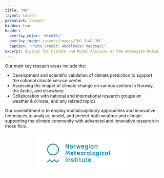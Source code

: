 ```yaml
---
title: "MK"
layout: splash
permalink: /about/
hidden: true
header:
  overlay_color: "#5e616c"
  overlay_image: /assets/images/IMG_3148.JPG
  caption: "Photo credit: Abdelkader Mezghani"
excerpt: Divison for Climate and Model Analyses at the Norwegian Meteoroloical Institute
---
```


Our main key reseach areas include the:

* Development and scientific validation of climate prediction to support the national climate service center
* Assessing the imapct of climate change on various sectors in Norway, the Arctic, and elsewhere
* Collaboration with national and international research groups on weather & climate, and any related topics

Our committment is to employ multidisciplinary approaches and innovative techniques to analyse, model, and predict both weather and climate supporting the climate community with advanced and innovative research in those fiels.

<p align="center">
<img src="/assets/images/Met_RGB_Horisontal_ENG.jpg" width="300"/>
</p>
